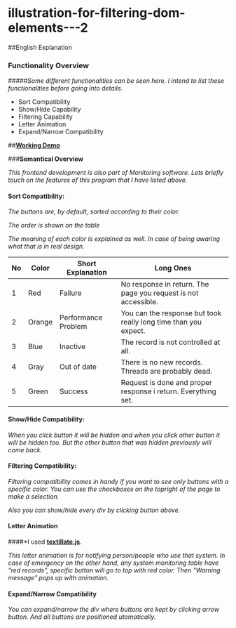 # illustration-for-filtering-dom-elements---2
##English Explanation

### **Functionality Overview**

#####*Some different functionalities can be seen here. I intend to list these functionalities before going into details.*

- Sort Compatibility 
- Show/Hide Capability 
- Filtering Capability 
- Letter Animation
- Expand/Narrow Compatibility

##**[Working Demo](http://jsfiddle.net/hellyeah/8L49h2rn/)**

###**Semantical Overview**

*This frontend development is also part of Monitoring software. Lets briefly touch on the features of this program that I have listed above.*

#### Sort Compatibility:

*The buttons are, by default, sorted according to their color.*

*The order is shown on the table*

*The meaning of each color is explained as well. In case of being awaring what that is in real design.*

No | Color | Short Explanation | Long Ones 
--- | --- | --- | ---
1 | Red | Failure | No response in return. The page you request is not accessible. 
2 | Orange | Performance Problem | You can the response but took really long time than you expect.
3 | Blue | Inactive | The record is not controlled at all.
4 | Gray | Out of date | There is no new records. Threads are probably dead.
5 | Green | Success | Request is done and proper response i return. Everything set.

#### Show/Hide Compatibility:

*When you click button it will be hidden and when you click other button it will be hidden too. But the other button that was hidden previously will come back.*

#### Filtering Compatibility:

*Filtering compatibility comes in handy if you want to see only buttons with a specific color. You can use the checkboxes on the topright of the page to make a selection.*

*Also you can show/hide every div by clicking button above.*

#### Letter Animation

####*I used **[textillate.js](http://textillate.js.org/)**. 

*This letter animation is for notifying person/people who use that system. In case of emergency on the other hand, any system monitoring table have "red records", specific button will go to top with red color. Then "Warning message" pops up with animation.*

#### Expand/Narrow Compatibility

*You can expand/narrow the div where buttons are kept by clicking arrow button. And all buttons are positioned utomatically.*
 
